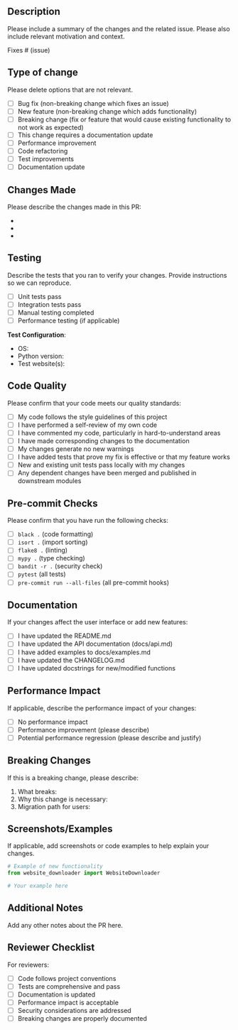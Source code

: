 ## Description

Please include a summary of the changes and the related issue. Please also include relevant motivation and context.

Fixes # (issue)

## Type of change

Please delete options that are not relevant.

- [ ] Bug fix (non-breaking change which fixes an issue)
- [ ] New feature (non-breaking change which adds functionality)
- [ ] Breaking change (fix or feature that would cause existing functionality to not work as expected)
- [ ] This change requires a documentation update
- [ ] Performance improvement
- [ ] Code refactoring
- [ ] Test improvements
- [ ] Documentation update

## Changes Made

Please describe the changes made in this PR:

- 
- 
- 

## Testing

Describe the tests that you ran to verify your changes. Provide instructions so we can reproduce.

- [ ] Unit tests pass
- [ ] Integration tests pass
- [ ] Manual testing completed
- [ ] Performance testing (if applicable)

**Test Configuration**:
- OS: 
- Python version: 
- Test website(s): 

## Code Quality

Please confirm that your code meets our quality standards:

- [ ] My code follows the style guidelines of this project
- [ ] I have performed a self-review of my own code
- [ ] I have commented my code, particularly in hard-to-understand areas
- [ ] I have made corresponding changes to the documentation
- [ ] My changes generate no new warnings
- [ ] I have added tests that prove my fix is effective or that my feature works
- [ ] New and existing unit tests pass locally with my changes
- [ ] Any dependent changes have been merged and published in downstream modules

## Pre-commit Checks

Please confirm that you have run the following checks:

- [ ] `black .` (code formatting)
- [ ] `isort .` (import sorting)
- [ ] `flake8 .` (linting)
- [ ] `mypy .` (type checking)
- [ ] `bandit -r .` (security check)
- [ ] `pytest` (all tests)
- [ ] `pre-commit run --all-files` (all pre-commit hooks)

## Documentation

If your changes affect the user interface or add new features:

- [ ] I have updated the README.md
- [ ] I have updated the API documentation (docs/api.md)
- [ ] I have added examples to docs/examples.md
- [ ] I have updated the CHANGELOG.md
- [ ] I have updated docstrings for new/modified functions

## Performance Impact

If applicable, describe the performance impact of your changes:

- [ ] No performance impact
- [ ] Performance improvement (please describe)
- [ ] Potential performance regression (please describe and justify)

## Breaking Changes

If this is a breaking change, please describe:

1. What breaks:
2. Why this change is necessary:
3. Migration path for users:

## Screenshots/Examples

If applicable, add screenshots or code examples to help explain your changes.

```python
# Example of new functionality
from website_downloader import WebsiteDownloader

# Your example here
```

## Additional Notes

Add any other notes about the PR here.

## Reviewer Checklist

For reviewers:

- [ ] Code follows project conventions
- [ ] Tests are comprehensive and pass
- [ ] Documentation is updated
- [ ] Performance impact is acceptable
- [ ] Security considerations are addressed
- [ ] Breaking changes are properly documented